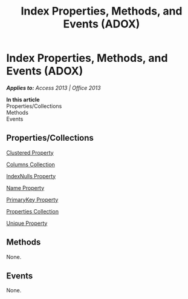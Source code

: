 ﻿---
title: Index Properties, Methods, and Events (ADOX)
TOCTitle: Properties, Methods, and Events
ms:assetid: 392ac7eb-a7ab-d016-ed7b-4054c6f9dacc
ms:mtpsurl: https://msdn.microsoft.com/en-us/library/JJ249139(v=office.15)
ms:contentKeyID: 48544237
ms.date: 09/18/2015
mtps_version: v=office.15
---

# Index Properties, Methods, and Events (ADOX)


_**Applies to:** Access 2013 | Office 2013_

**In this article**  
Properties/Collections  
Methods  
Events  

## Properties/Collections

[Clustered Property](clustered-property-adox.md)

[Columns Collection](columns-collection-adox.md)

[IndexNulls Property](indexnulls-property-adox.md)

[Name Property](name-property-adox.md)

[PrimaryKey Property](primarykey-property-adox.md)

[Properties Collection](properties-collection-ado.md)

[Unique Property](unique-property-adox.md)

## Methods

None.

## Events

None.

